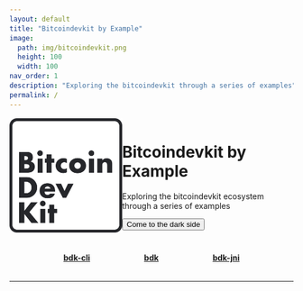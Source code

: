 ```yaml
---
layout: default
title: "Bitcoindevkit by Example"
image: 
  path: img/bitcoindevkit.png
  height: 100
  width: 100
nav_order: 1
description: "Exploring the bitcoindevkit through a series of examples"
permalink: /
---
```


<div style="display: flex; justify-content: space-evenly; margin-top: 1rem;">
  <img src="./img/bitcoindevkit.svg" width="200">
  
  <div style="display: flex; align-items: center; justify-content: center;">
    <div>
      <h1>
        Bitcoindevkit by Example
      </h1>
      <p>
        Exploring the bitcoindevkit ecosystem through a series of examples
      </p>
      <button class="btn js-toggle-dark-mode">
        Come to the dark side
      </button>
    </div>
  </div>
</div>
<br/>
<div style="display: flex; justify-content: space-evenly;">
  <a href="/bitcoindevkit-by-example/bdk-cli">
    <h4>bdk-cli</h4>
  </a>
  <a href="/bitcoindevkit-by-example/bdk">
    <h4>bdk</h4>
  </a>
  <a href="/bitcoindevkit-by-example/bdk-jni">
    <h4>bdk-jni</h4>
  </a>
</div>
<hr/>


<script>
const toggleDarkMode = document.querySelector('.js-toggle-dark-mode');

jtd.addEvent(toggleDarkMode, 'click', function(){
  if (jtd.getTheme() === 'dark') {
    jtd.setTheme('light');
    toggleDarkMode.textContent = 'Come to the dark side';
  } else {
    jtd.setTheme('dark');
    toggleDarkMode.textContent = 'Return to the light side';
  }
});
</script>

